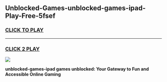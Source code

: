 
## Unblocked-Games-unblocked-games-ipad-Play-Free-5fsef
<h3>
<a href="https://premium76.site?title=unblocked-games-ipad&ref=15A">CLICK TO PLAY</a></h3>
<hr>

<h3>
<a href="https://premium76.site?title=unblocked-games-ipad&ref=15A">CLICK 2 PLAY</a>
  
</h3>

<a href="https://premium76.site?title=unblocked-games-ipad&ref=15A"><img src="https://clearcache.store/games.png"></a>


**unblocked-games-ipad games unblocked: Your Gateway to Fun and Accessible Online Gaming**

